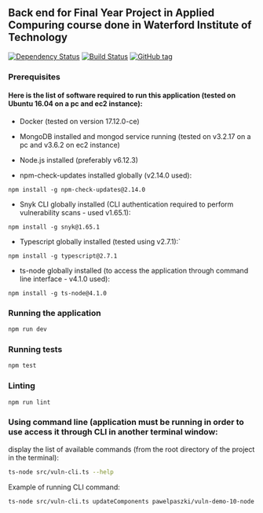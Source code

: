 ## Back end for Final Year Project in Applied Compuring course done in Waterford Institute of Technology

[![Dependency Status](https://david-dm.org/pawelpaszki/FYP_back_end.svg)](https://david-dm.org/pawelpaszki/FYP_back_end) [![Build Status](https://travis-ci.org/pawelpaszki/FYP_back_end.svg?branch=master)](https://travis-ci.org/pawelpaszki/FYP_back_end) [![GitHub tag](https://img.shields.io/github/tag/pawelpaszki/FYP_back_end.svg)](https://github.com/pawelpaszki/FYP_back_end)

### Prerequisites

#### Here is the list of software required to run this application (tested on Ubuntu 16.04 on a pc and ec2 instance):

* Docker (tested on version 17.12.0-ce)

* MongoDB installed and mongod service running (tested on v3.2.17 on a pc and v3.6.2 on ec2 instance)

* Node.js installed (preferably v6.12.3)

* npm-check-updates installed globally (v2.14.0 used):
```
npm install -g npm-check-updates@2.14.0
```
* Snyk CLI globally installed (CLI authentication required to perform vulnerability scans - used v1.65.1):
```
npm install -g snyk@1.65.1
```
* Typescript globally installed (tested using v2.7.1):`
```
npm install -g typescript@2.7.1
```

* ts-node globally installed (to access the application through command line interface - v4.1.0 used):
```
npm install -g ts-node@4.1.0
```
### Running the application

```bash
npm run dev
```

### Running tests

```bash
npm test
```

### Linting

```bash
npm run lint
```

### Using command line (application must be running in order to use access it through CLI in another terminal window:

display the list of available commands (from the root directory of the project in the terminal):
```bash
ts-node src/vuln-cli.ts --help
```

Example of running CLI command:
```bash
ts-node src/vuln-cli.ts updateComponents pawelpaszki/vuln-demo-10-node
```
